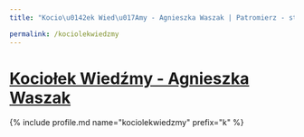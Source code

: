 ```yaml
---
title: "Kocio\u0142ek Wied\u017Amy - Agnieszka Waszak | Patromierz - statystyki Patronite.pl"

permalink: /kociolekwiedzmy
---
```


# [Kociołek Wiedźmy - Agnieszka Waszak](https://patronite.pl/kociolekwiedzmy)

{% include profile.md name="kociolekwiedzmy" prefix="k" %}
